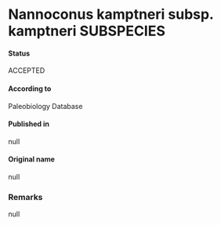 Nannoconus kamptneri subsp. kamptneri SUBSPECIES
=======

#### Status
ACCEPTED

#### According to
Paleobiology Database

#### Published in
null

#### Original name
null

### Remarks
null